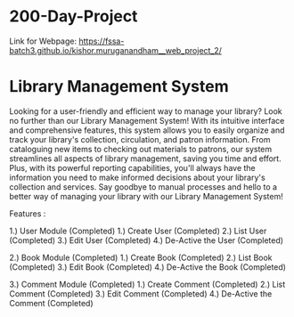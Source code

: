 # 200-Day-Project
Link for Webpage: https://fssa-batch3.github.io/kishor.muruganandham__web_project_2/

# Library Management System
Looking for a user-friendly and efficient way to manage your library? Look no further than our Library Management System! With its intuitive interface and comprehensive features, this system allows you to easily organize and track your library's collection, circulation, and patron information. From cataloguing new items to checking out materials to patrons, our system streamlines all aspects of library management, saving you time and effort. Plus, with its powerful reporting capabilities, you'll always have the information you need to make informed decisions about your library's collection and services. Say goodbye to manual processes and hello to a better way of managing your library with our Library Management System!


Features :

1.) User Module (Completed)
    1.) Create User (Completed)
    2.) List User (Completed)
    3.) Edit User (Completed)
    4.) De-Active the User (Completed)

2.) Book Module (Completed)
    1.) Create Book (Completed)
    2.) List Book (Completed)
    3.) Edit Book (Completed)
    4.) De-Active the Book (Completed)
    
3.) Comment Module (Completed)
    1.) Create Comment (Completed)
    2.) List Comment (Completed)
    3.) Edit Comment (Completed)
    4.) De-Active the Comment (Completed)
